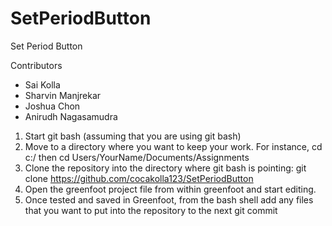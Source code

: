 # SetPeriodButton
Set Period Button

Contributors
- Sai Kolla
- Sharvin Manjrekar
- Joshua Chon
- Anirudh Nagasamudra

1) Start git bash (assuming that you are using git bash)
2) Move to a directory where you want to keep your work. For instance, cd c:/ then cd Users/YourName/Documents/Assignments
3) Clone the repository into the directory where git bash is pointing:
   git clone https://github.com/cocakolla123/SetPeriodButton
4) Open the greenfoot project file from within greenfoot and start editing.
5) Once tested and saved in Greenfoot, from the bash shell add any files that you want to put into the repository to the next git commit
